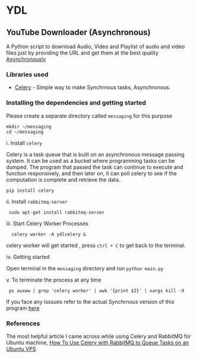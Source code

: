 # YDL
## YouTube Downloader (Asynchronous)

A Python script to download Audio, Video and  Playlist of audio and video files just by providing the URL and get them at the best quality [Asynchronously](https://hackernoon.com/asynchronous-python-45df84b82434)

### Libraries used
  * [Celery](http://docs.celeryproject.org/en/latest/getting-started/first-steps-with-celery.html) - Simple way to make Synchrnous tasks, Asynchronous.

### Installing the dependencies and getting started

  Please create a separate directory called `messaging` for this purpose 

  ```messaging
  mkdir ~/messaging
  cd ~/messaging
  ```

i. Install `celery`

  Celery is a task queue that is built on an asynchronous message passing system. It can be used as a bucket where programming tasks can be dumped. The program that passed the task can continue to execute and function responsively, and then later on, it can poll celery to see if the computation is complete and retrieve the data.

  ```pip installation
  pip install celery
  ```
  
 ii. Install `rabbitmq-server`
   
   ```
    sudo apt-get install rabbitmq-server
   ```
 
 iii. Start Celery Worker Processes
      
      celery worker -A ydlcelery &
     
  celery worker will get started , press `ctrl + C` to get back to the terminal.
      
 iv. Getting started

  Open terminal in the `messaging` directory and run `python main.py`
 
 v. To terminate the process at any time
 
     ps auxww | grep 'celery worker' | awk '{print $2}' | xargs kill -9
     
If you face any isssues refer to the actual Synchrnous version of this program [here](https://github.com/Jaiimmortal/YDL/blob/master/README.md)

### References

The most helpful article I came across while using Celery and RabbitMQ for Ubuntu machine, 
[How To Use Celery with RabbitMQ to Queue Tasks on an Ubuntu VPS](https://www.digitalocean.com/community/tutorials/how-to-use-celery-with-rabbitmq-to-queue-tasks-on-an-ubuntu-vps)

